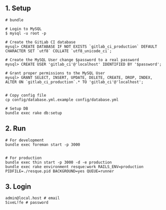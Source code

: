 ## 1. Setup

    # bundle

    # Login to MySQL
    $ mysql -u root -p

    # Create the GitLab CI database
    mysql> CREATE DATABASE IF NOT EXISTS `gitlab_ci_production` DEFAULT CHARACTER SET `utf8` COLLATE `utf8_unicode_ci`;

    # Create the MySQL User change $password to a real password
    mysql> CREATE USER 'gitlab_ci'@'localhost' IDENTIFIED BY '$password';

    # Grant proper permissions to the MySQL User
    mysql> GRANT SELECT, INSERT, UPDATE, DELETE, CREATE, DROP, INDEX, ALTER ON `gitlab_ci_production`.* TO 'gitlab_ci'@'localhost';


    # Copy config file
    cp config/database.yml.example config/database.yml

    # Setup DB
    bundle exec rake db:setup


## 2. Run

    # For development 
    bundle exec foreman start -p 3000


    # For production
    bundle exec thin start -p 3000 -d -e production
    bundle exec rake environment resque:work RAILS_ENV=production PIDFILE=./resque.pid BACKGROUND=yes QUEUE=runner 


## 3. Login

    admin@local.host # email
    5iveL!fe # password
